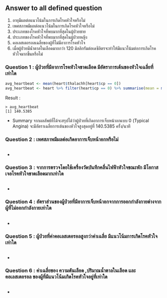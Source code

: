 ## Answer to all defined question
1. อายุมีผลต่อแนวโน้มในการเกิดโรคหัวใจหรือไม่
2. เพศสภาพมีผลต่อแนวโน้มในการเกิดโรคหัวใจหรือไม่
3. ประเภทของโรคหัวใจที่พบมากที่สุดในผู้ป่วยชาย
4. ประเภทของโรคหัวใจที่พบมากที่สุดในผู้ป่วยหญิง
5. คอเลสเตอรอลเฉลี่ยของผู้ที่ไม่มีอาการโรคหัวใจ
6. เมื่อผู้ป่วยมีน้ำตาลในเลือดมากกว่า 120 มิลลิกรัมต่อเดซิลิตรจะทำให้มีแนวโน้มต่อการเกิดโรคหัวใจมากขึ้นหรือไม่

### Question 1 : ผู้ป่วยที่มีอาการโรคหัวใจขาดเลือด มีอัตราการเต้นของหัวใจเฉลี่ยที่เท่าใด
```r
avg_heartbeat <- mean(heart$thalachh[heart$cp == 0])
avg_heartbeat <- heart %>% filter(heart$cp == 0) %>% summarise(mean = mean(thalachh))
```
Result :
```
> avg_heartbeat
[1] 140.5385
```
* Summary
จากผลลัพธ์ที่ได้จะสรุปได้ว่าผู้ป่วยที่เกิดอาการเจ็บหน้าอกแบบ 0 (Typical Angina) จะมีอัตราเฉลี่ยการเต้นของหัวใจสูงสุดอยู่ที่ 140.5385 ครั้ง/นาที
### Question 2 : เพศสภาพมีผลต่อเกิดอาการเจ็บหน้าอกหรือไม่
```r
```
*
### Question 3 : จากการตรวจโดยใช้เครื่องวัดบันทึกคลื่นไฟฟ้าหัวใจขณะพัก มีโอกาสเจอโรคหัวใจขาดเลือดมากเท่าใด
```
```
*
### Question 4 : อัตราส่วนของผู้ป่วยที่มีอาการเจ็บหน้าอกจากการออกกำลังกายต่างจากผู้ที่ไม่ออกกำลังกายเท่าใด
```
```
*
### Question 5 : ผู้ป่วยที่ค่าคอเลสเตอรอลสูงกว่าค่าเฉลี่ย มีแนวโน้มการเกิดโรคหัวใจเท่าใด
```
```
*
### Question 6 : ค่าเฉลี่ยของ ความดันเลือด ,ปริมาณน้ำตาลในเลือด และคอเลสเตอรอล ของผู้ที่มีแนวโน้มเกิดโรคหัวใจอยู่ที่เท่าใด
```
```
*
